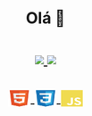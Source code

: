<div align="center">
  <h1>Olá 👋<h1/>
<div align="center">
  <a href="https://github.com/JoaoVictorCz">
  <img height="150em" src="https://github-readme-stats.vercel.app/api?username=JoaoVictorCz&show_icons=true&theme=midnight-purple&include_all_commits=true&count_private=true"/>
  <img height="150em" src="https://github-readme-stats.vercel.app/api/top-langs/?username=JoaoVictorCz&layout=compact&langs_count=7&theme=midnight-purple"/>
</div>
  <div style="display: inline_block"><br>
  <img align="center" alt="Joao-HTML" height="30" width="40" src="https://raw.githubusercontent.com/devicons/devicon/master/icons/html5/html5-original.svg">
  <img align="center" alt="Joao-CSS" height="30" width="40" src="https://raw.githubusercontent.com/devicons/devicon/master/icons/css3/css3-original.svg">
  <img align="center" alt="Joao-Js" height="30" width="40" src="https://raw.githubusercontent.com/devicons/devicon/master/icons/javascript/javascript-plain.svg">
</div>
